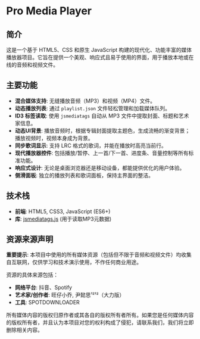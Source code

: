 # Pro Media Player

## 简介

这是一个基于 HTML5、CSS 和原生 JavaScript 构建的现代化、功能丰富的媒体播放器项目。它旨在提供一个美观、响应式且易于使用的界面，用于播放本地或在线的音频和视频文件。

## 主要功能

- **混合媒体支持**: 无缝播放音频（MP3）和视频（MP4）文件。
- **动态播放列表**: 通过 `playlist.json` 文件轻松管理和加载媒体队列。
- **ID3 标签读取**: 使用 `jsmediatags` 自动从 MP3 文件中提取封面、标题和艺术家信息。
- **动态UI背景**: 播放音频时，根据专辑封面提取主题色，生成流畅的渐变背景；播放视频时，视频本身成为背景。
- **同步歌词显示**: 支持 LRC 格式的歌词，并能在播放时高亮当前行。
- **现代播放器控件**: 包括播放/暂停、上一首/下一首、进度条、音量控制等所有标准功能。
- **响应式设计**: 无论是桌面浏览器还是移动设备，都能提供优化的用户体验。
- **侧滑面板**: 独立的播放列表和歌词面板，保持主界面的整洁。

## 技术栈

- **前端**: HTML5, CSS3, JavaScript (ES6+)
- **库**: [jsmediatags.js](https://github.com/aadsm/jsmediatags) (用于读取MP3元数据)

## 资源来源声明

**重要提示**: 本项目中使用的所有媒体资源（包括但不限于音频和视频文件）均收集自互联网，仅供学习和技术演示使用，不作任何商业用途。

资源的具体来源包括：
- **网络平台**: 抖音、Spotify
- **艺术家/创作者**: 旺仔小乔, 尹懿思¹²¹²（大力版）
- **工具**: SPOTDOWNLOADER

所有媒体内容的版权归原作者或其各自的版权所有者所有。如果您是任何媒体内容的版权所有者，并且认为本项目对您的权利构成了侵犯，请联系我们，我们将立即删除相关内容。